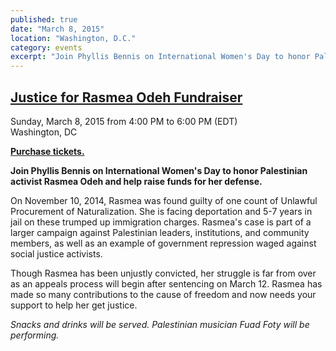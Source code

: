 ```yaml
---
published: true
date: "March 8, 2015"
location: "Washington, D.C."
category: events
excerpt: "Join Phyllis Bennis on International Women's Day to honor Palestinian activist Rasmea Odeh and help raise funds for her defense."
---
```


## [ Justice for Rasmea Odeh Fundraiser](https://www.eventbrite.com/e/justice-for-rasmea-odeh-fundraiser-tickets-15864854206)

Sunday, March 8, 2015 from 4:00 PM to 6:00 PM (EDT)
<br>Washington, DC

[**Purchase tickets.**](https://www.eventbrite.com/e/justice-for-rasmea-odeh-fundraiser-tickets-15864854206)

**Join Phyllis Bennis on International Women's Day to honor Palestinian activist Rasmea Odeh and help raise funds for her defense.**

On November 10, 2014, Rasmea was found guilty of one count of Unlawful Procurement of Naturalization. She is facing deportation and 5-7 years in jail on these trumped up immigration charges. Rasmea's case is part of a larger campaign against Palestinian leaders, institutions, and community members, as well as an example of government repression waged against social justice activists. 

Though Rasmea has been unjustly convicted, her struggle is far from over as an appeals process will begin after sentencing on March 12. Rasmea has made so many contributions to the cause of freedom and now needs your support to help her get justice. 

_Snacks and drinks will be served. Palestinian musician Fuad Foty will be performing._